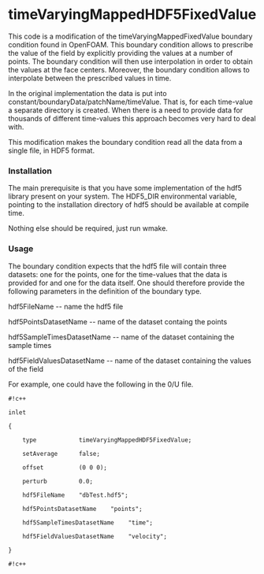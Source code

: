 # timeVaryingMappedHDF5FixedValue #

This code is a modification of the timeVaryingMappedFixedValue boundary condition found in OpenFOAM.
This boundary condition allows to prescribe the value of the field by explicitly providing the values at a number of points.
The boundary condition will then use interpolation in order to obtain the values at the face centers.
Moreover, the boundary condition allows to interpolate between the prescribed values in time.

In the original implementation the data is put into constant/boundaryData/patchName/timeValue.
That is, for each time-value a separate directory is created.
When there is a need to provide data for thousands of different time-values this approach becomes very hard to deal with.

This modification makes the boundary condition read all the data from a single file, in HDF5 format.

### Installation ###

The main prerequisite is that you have some implementation of the hdf5 library present on your system.
The HDF5_DIR environmental variable, pointing to the installation directory of hdf5 should be available at compile time.

Nothing else should be required, just run wmake.

### Usage ###
The boundary condition expects that the hdf5 file will contain three datasets: one for the points, one for the time-values that the data is provided for and one for the data itself.
One should therefore provide the following parameters in the definition of the boundary type.

hdf5FileName -- name the hdf5 file

hdf5PointsDatasetName -- name of the dataset containg the points

hdf5SampleTimesDatasetName -- name of the dataset containing the sample times

hdf5FieldValuesDatasetName -- name of the dataset containing the values of the field 

For example, one could have the following in the 0/U file.


```
#!c++

inlet

{

    type            timeVaryingMappedHDF5FixedValue;

    setAverage      false;

    offset          (0 0 0);

    perturb         0.0;

    hdf5FileName    "dbTest.hdf5";

    hdf5PointsDatasetName    "points";

    hdf5SampleTimesDatasetName    "time";

    hdf5FieldValuesDatasetName    "velocity";

}
```


```
#!c++


```
